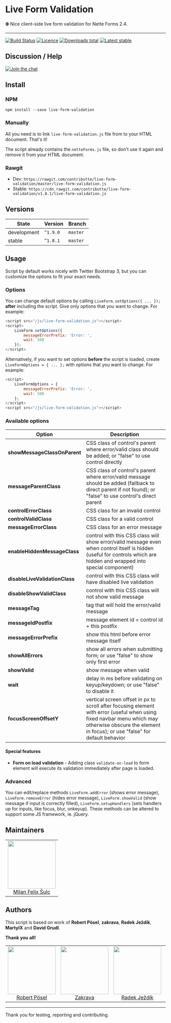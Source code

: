 # Live Form Validation

:no_entry: Nice client-side live form validation for Nette Forms 2.4.

-----

[![Build Status](https://img.shields.io/travis/contributte/live-form-validation.svg?style=flat-square)](https://travis-ci.org/contributte/live-form-validation)
[![Licence](https://img.shields.io/github/license/contributte/live-form-validation.svg?style=flat-square)](https://github.com/contributte/live-form-validation)
[![Downloads total](https://img.shields.io/npm/dt/live-form-validation.svg?style=flat-square)](https://www.npmjs.com/package/live-form-validation)
[![Latest stable](https://img.shields.io/npm/v/live-form-validation.svg?style=flat-square)](https://www.npmjs.com/package/live-form-validation)

## Discussion / Help

[![Join the chat](https://img.shields.io/gitter/room/contributte/contributte.svg?style=flat-square)](http://bit.ly/ctteg)

## Install

### NPM

```
npm install --save live-form-validation
```

### Manually

All you need is to link `live-form-validation.js` file from to your HTML document. That's it!

The script already contains the `netteForms.js` file, so don't use it again and remove it from your HTML document.

### Rawgit

- Dev: `https://rawgit.com/contributte/live-form-validation/master/live-form-validation.js`
- Stable: `https://cdn.rawgit.com/contributte/live-form-validation/v1.8.1/live-form-validation.js`

## Versions

| State       | Version   | Branch   |
|-------------|-----------|----------|
| development | `^1.9.0`  | `master` |
| stable      | `^1.8.1`  | `master` |

## Usage

Script by default works nicely with Twitter Bootstrap 3, but you can customize the options to fit your exact needs.

### Options

You can change default options by calling `LiveForm.setOptions({ ... });` **after** including the script. Give only options that you want to change. For example:

```js
<script src="/js/live-form-validation.js"></script> 
<script>
	LiveForm.setOptions({
		messageErrorPrefix: 'Error: ',
		wait: 500
	});
</script> 
```

Alternatively, if you want to set options **before** the script is loaded, create `LiveFormOptions = { ... };` with options that you want to change. For example:

```js
<script>
	LiveFormOptions = {
		messageErrorPrefix: 'Error: ',
		wait: 500
	};
</script> 
<script src="/js/live-form-validation.js"></script> 
```

### Available options

Option | Description
------ | -----------
**showMessageClassOnParent** | CSS class of control's parent where error/valid class should be added; or "false" to use control directly
**messageParentClass** | CSS class of control's parent where error/valid message should be added (fallback to direct parent if not found); or "false" to use control's direct parent
**controlErrorClass** | CSS class for an invalid control
**controlValidClass** | CSS class for a valid control
**messageErrorClass** | CSS class for an error message
**enableHiddenMessageClass** | control with this CSS class will show error/valid message even when control itself is hidden (useful for controls which are hidden and wrapped into special component)
**disableLiveValidationClass** | control with this CSS class will have disabled live validation
**disableShowValidClass** | control with this CSS class will not show valid message
**messageTag** | tag that will hold the error/valid message
**messageIdPostfix** | message element id = control id + this postfix
**messageErrorPrefix** | show this html before error message itself
**showAllErrors** | show all errors when submitting form; or use "false" to show only first error
**showValid** | show message when valid
**wait** | delay in ms before validating on keyup/keydown; or use "false" to disable it
**focusScreenOffsetY** | vertical screen offset in px to scroll after focusing element with error (useful when using fixed navbar menu which may otherwise obscure the element in focus); or use "false" for default behavior

#### Special features
* **Form on load validation** - Adding class `validate-on-load` to form element will execute its validation immediately after page is loaded.

### Advanced
You can edit/replace methods `LiveForm.addError` (shows error message), `LiveForm.removeError` (hides error message), `LiveForm.showValid` (show message if input is correctly filled), `LiveForm.setupHandlers` (sets handlers up for inputs, like focus, blur, onkeyup). These methods can be altered to support some JS framework, ie. jQuery.

## Maintainers

<table>
  <tbody>
    <tr>
      <td align="center">
        <a href="https://github.com/f3l1x">
            <img width="150" height="150" src="https://avatars2.githubusercontent.com/u/538058?v=3&s=150">
        </a>
        </br>
        <a href="https://github.com/f3l1x">Milan Felix Šulc</a>
      </td>
    </tr>
  </tbody>
</table>

## Authors

This script is based on work of **Robert Pösel**, **zakrava**, **Radek Ježdík**, **MartyIX** and **David Grudl**.

**Thank you all!**

<table>
  <tbody>
    <tr>
      <td align="center">
        <a href="https://github.com/Robyer">
            <img width="150" height="150" src="https://avatars2.githubusercontent.com/u/359173?v=3&s=150">
        </a>
        </br>
        <a href="https://github.com/Robyer">Robert Pösel</a>
      </td>
      <td align="center">
        <a href="https://github.com/zakrava">
            <img width="150" height="150" src="https://avatars2.githubusercontent.com/u/9878014?v=3&s=150">
        </a>
        </br>
        <a href="https://github.com/zakrava">Zakrava</a>
      </td>
      <td align="center">
        <a href="https://github.com/redhead">
            <img width="150" height="150" src="https://avatars2.githubusercontent.com/u/158482?v=3&s=150">
        </a>
        </br>
        <a href="https://github.com/redhead">Radek Ježdík</a>
      </td>
      <td align="center">
        <a href="https://github.com/MartyIX">
            <img width="150" height="150" src="https://avatars2.githubusercontent.com/u/203266?v=3&s=150">
        </a>
        </br>
        <a href="https://github.com/MartyIX">Martin Vseticka</a>
      </td>
      <td align="center">
        <a href="https://github.com/dg">
            <img width="150" height="150" src="https://avatars2.githubusercontent.com/u/194960?v=3&s=150">
        </a>
        </br>
        <a href="https://github.com/dg">David Grudl</a>
      </td>
    </tr>
  </tbody>
</table>

---

Thank you for testing, reporting and contributing.
